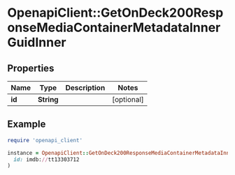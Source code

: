 # OpenapiClient::GetOnDeck200ResponseMediaContainerMetadataInnerGuidInner

## Properties

| Name | Type | Description | Notes |
| ---- | ---- | ----------- | ----- |
| **id** | **String** |  | [optional] |

## Example

```ruby
require 'openapi_client'

instance = OpenapiClient::GetOnDeck200ResponseMediaContainerMetadataInnerGuidInner.new(
  id: imdb://tt13303712
)
```

